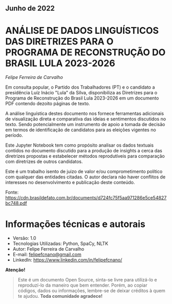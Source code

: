 ## Junho de 2022
# ANÁLISE DE DADOS LINGUÍSTICOS DAS DIRETRIZES PARA O PROGRAMA DE RECONSTRUÇÃO DO BRASIL LULA 2023-2026

*Felipe Ferreira de Carvalho*

Em consulta popular, o Partido dos Trabalhadores (PT) e o candidato a presidência Luíz Inácio "Lula" da Silva, disponibiliza as Diretrizes para o Programa de Reconstrução do Brasil Lula 2023-2026 em um documento PDF contendo dezoito páginas de texto.

A análise linguística destes documento nos fornece ferramentas adicionais de visualização direta e comparativa das ideias e sentimentos discutidos no texto. Sendo potencialmente um instrumento de apoio a tomada de decisão em termos de identificação de candidatos para as eleições vigentes no período.

Este Jupyter Notebook tem como propósito analisar os dados textuais contidos no documento discutido para a produção de insights a cerca das diretrizes propostas e estabelecer métodos reprodutíveis para comparação com diretrizes de outros candidatos.

Este é um trabalho isento de juizo de valor e/ou comprometimento político com qualquer das entidades citadas. O autor declara não haver conflitos de interesses no desenvolvimento e publicação deste conteúdo.

Fonte: https://cdn.brasildefato.com.br/documents/d724fc75f5aa971286e5ce54827bc748.pdf

# Informações técnicas e autorais

 - Versão: 1.0
 - Tecnologias Utilizadas: Python, SpaCy, NLTK
 - Autor: Felipe Ferreira de Carvalho
 - E-mail: felipefcnano@gmail.com
 - LinkedIn: https://www.linkedin.com/in/felipefcnano/

**Atenção!**

> Este é um documento Open Source, sinta-se livre para utilizá-lo e
> reproduzí-lo da maneiro que bem entender. Porém, ao copiar códigos,
> dados ou informações, lembre-se de deixar créditos à quem te ajudou.
> **Toda comunidade agradece!**
